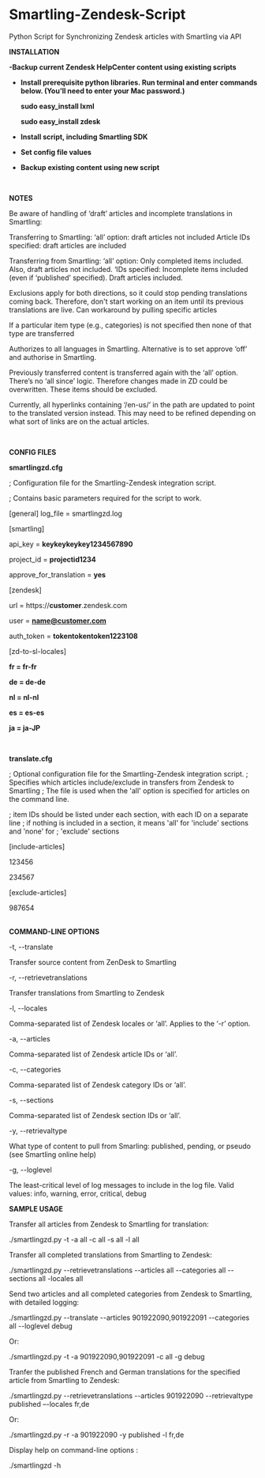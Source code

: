 # Smartling-Zendesk-Script
Python Script for Synchronizing Zendesk articles with Smartling via API

<b>INSTALLATION

-Backup current Zendesk HelpCenter content using existing scripts

- Install prerequisite python libraries. Run terminal and enter commands below. (You’ll need to enter your Mac password.)

     sudo easy_install lxml

     sudo easy_install zdesk

- Install script, including Smartling SDK

- Set config file values

- Backup existing content using new script </b>

<br/>

<b>NOTES</b>

Be aware of handling of ‘draft’ articles and incomplete translations in Smartling:

Transferring to Smartling:
‘all’ option: draft articles not included
Article IDs specified: draft articles are included

Transferring from Smartling:
‘all’ option: Only completed items included. Also, draft articles not included.
‘IDs specified: Incomplete items included (even if ‘published’ specified). Draft articles included.


Exclusions apply for both directions, so it could stop pending translations coming back. Therefore, don't start working on an item until its previous translations are live. Can workaround by pulling specific articles

If a particular item type (e.g., categories) is not specified then none of that type are transferred

Authorizes to all languages in Smartling. Alternative is to set approve ‘off’ and authorise in Smartling.

Previously transferred content is transferred again with the ‘all’ option. There’s no ‘all since’ logic. Therefore changes made in ZD could be overwritten. These items should be excluded.

Currently, all hyperlinks containing ‘/en-us/’ in the path are updated to point to the translated version instead. This may need to be refined depending on what sort of links are on the actual articles.

<br/>

<b>CONFIG FILES</b>

<b>smartlingzd.cfg</b>

; Configuration file for the Smartling-Zendesk integration script.

; Contains basic parameters required for the script to work.

[general]
log_file = smartlingzd.log

[smartling]

api_key = <b>keykeykeykey1234567890</b>

project_id = <b>projectid1234</b>

approve_for_translation = <b>yes</b>


[zendesk]

url = https://<b>customer</b>.zendesk.com

user = <b>name@customer.com</b>

auth_token = <b>tokentokentoken1223108</b>

[zd-to-sl-locales]

<b>fr = fr-fr

de = de-de

nl = nl-nl

es = es-es

ja = ja-JP</b>

<br/>

<b>translate.cfg</b>

; Optional configuration file for the Smartling-Zendesk integration script.
; Specifies which articles include/exclude in transfers from Zendesk to Smartling
; The file is used when the 'all' option is specified for articles on the command line. 

; item IDs should be listed under each section, with each ID on a separate line
; if nothing is included in a section, it means 'all' for 'include' sections and 'none' for 
; 'exclude' sections

[include-articles]

123456

234567


[exclude-articles]

987654

<br/>
<b>COMMAND-LINE OPTIONS</b>

-t, --translate             

Transfer source content from ZenDesk to Smartling

-r, --retrievetranslations  

Transfer translations from Smartling to Zendesk

-l, --locales               

Comma-separated list of Zendesk locales or ‘all’. Applies to the ‘-r’ option.

-a, --articles              

Comma-separated list of Zendesk article IDs or ‘all’. 

-c, --categories            

Comma-separated list of Zendesk category IDs or ‘all’. 

-s, --sections              

Comma-separated list of Zendesk section IDs or ‘all’. 

-y, --retrievaltype         

What type of content to pull from Smarling: published, pending, or pseudo (see Smartling online help)

-g, --loglevel              

The least-critical level of log messages to include in the log file. Valid values: info, warning, error, critical, debug


<b>SAMPLE USAGE</b>

Transfer all articles from Zendesk to Smartling for translation:

./smartlingzd.py -t -a all -c all -s all -l all

Transfer all completed translations from Smartling to Zendesk:

./smartlingzd.py --retrievetranslations --articles all --categories all --sections all -locales all

Send two articles and all completed categories from Zendesk to Smartling, with detailed logging:

./smartlingzd.py --translate --articles 901922090,901922091 --categories all --loglevel debug

Or:

./smartlingzd.py -t -a 901922090,901922091 -c all -g debug

Tranfer the published French and German translations for the specified article from Smartling to Zendesk:

 ./smartlingzd.py --retrievetranslations --articles 901922090 --retrievaltype published –-locales fr,de
 
Or:

./smartlingzd.py -r -a 901922090 -y published -l fr,de

 Display help on command-line options :

./smartlingzd -h
